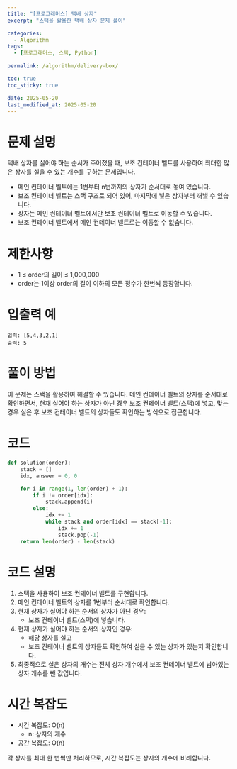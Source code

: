 ```yaml
---
title: "[프로그래머스] 택배 상자"
excerpt: "스택을 활용한 택배 상자 문제 풀이"

categories:
  - Algorithm
tags:
  - [프로그래머스, 스택, Python]

permalink: /algorithm/delivery-box/

toc: true
toc_sticky: true

date: 2025-05-20
last_modified_at: 2025-05-20
---
```


# 문제 설명

택배 상자를 실어야 하는 순서가 주어졌을 때, 보조 컨테이너 벨트를 사용하여 최대한 많은 상자를 실을 수 있는 개수를 구하는 문제입니다.

- 메인 컨테이너 벨트에는 1번부터 n번까지의 상자가 순서대로 놓여 있습니다.
- 보조 컨테이너 벨트는 스택 구조로 되어 있어, 마지막에 넣은 상자부터 꺼낼 수 있습니다.
- 상자는 메인 컨테이너 벨트에서만 보조 컨테이너 벨트로 이동할 수 있습니다.
- 보조 컨테이너 벨트에서 메인 컨테이너 벨트로는 이동할 수 없습니다.

# 제한사항

- 1 ≤ order의 길이 ≤ 1,000,000
- order는 1이상 order의 길이 이하의 모든 정수가 한번씩 등장합니다.

# 입출력 예

```
입력: [5,4,3,2,1]
출력: 5
```

# 풀이 방법

이 문제는 스택을 활용하여 해결할 수 있습니다. 메인 컨테이너 벨트의 상자를 순서대로 확인하면서, 현재 실어야 하는 상자가 아닌 경우 보조 컨테이너 벨트(스택)에 넣고, 맞는 경우 실은 후 보조 컨테이너 벨트의 상자들도 확인하는 방식으로 접근합니다.

# 코드

```python
def solution(order):
    stack = []
    idx, answer = 0, 0

    for i in range(1, len(order) + 1):
        if i != order[idx]:
            stack.append(i)
        else:
            idx += 1
            while stack and order[idx] == stack[-1]:
                idx += 1
                stack.pop(-1)
    return len(order) - len(stack)
```

# 코드 설명

1. 스택을 사용하여 보조 컨테이너 벨트를 구현합니다.
2. 메인 컨테이너 벨트의 상자를 1번부터 순서대로 확인합니다.
3. 현재 상자가 실어야 하는 순서의 상자가 아닌 경우:
   - 보조 컨테이너 벨트(스택)에 넣습니다.
4. 현재 상자가 실어야 하는 순서의 상자인 경우:
   - 해당 상자를 실고
   - 보조 컨테이너 벨트의 상자들도 확인하여 실을 수 있는 상자가 있는지 확인합니다.
5. 최종적으로 실은 상자의 개수는 전체 상자 개수에서 보조 컨테이너 벨트에 남아있는 상자 개수를 뺀 값입니다.

# 시간 복잡도

- 시간 복잡도: O(n)
  - n: 상자의 개수
- 공간 복잡도: O(n)

각 상자를 최대 한 번씩만 처리하므로, 시간 복잡도는 상자의 개수에 비례합니다. 